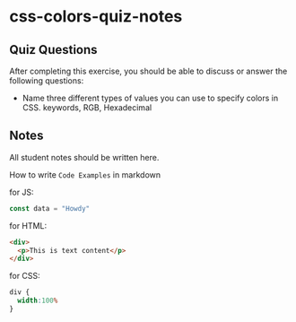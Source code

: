 # css-colors-quiz-notes

## Quiz Questions

After completing this exercise, you should be able to discuss or answer the following questions:

- Name three different types of values you can use to specify colors in CSS.
keywords, RGB, Hexadecimal

## Notes

All student notes should be written here.


How to write `Code Examples` in markdown

for JS:
```javascript
const data = "Howdy"
```

for HTML:
```html
<div>
  <p>This is text content</p>
</div>
```

for CSS:
```css
div {
  width:100%
}
```
